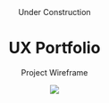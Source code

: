 <center> Under Construction

<h1>UX Portfolio</h1> 

Project Wireframe

<img src="https://cherylhughey.github.io/img/demo.png">

</center>
      




